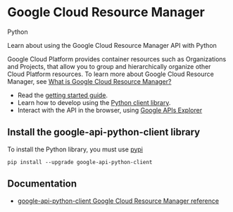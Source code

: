 # Google Cloud Resource Manager
Python

Learn about using the Google Cloud Resource Manager API with Python

Google Cloud Platform provides container resources such as Organizations and Projects, that allow you to group and hierarchically organize other Cloud Platform resources. To learn more about Google Cloud Resource Manager, see [What is Google Cloud Resource Manager?](https://cloud.google.com/resource-manager/)

* Read the [getting started guide](https://cloud.google.com/resource-manager/docs/using-organizations).
* Learn how to develop using the [Python client library](https://github.com/google/google-api-python-client).
* Interact with the API in the browser, using [Google APIs Explorer](https://developers.google.com/apis-explorer/#p/cloudresourcemanager/v1/)

## Install the google-api-python-client library
To install the Python library, you must use [pypi](https://pypi.python.org/pypi)

```
pip install --upgrade google-api-python-client
```

## Documentation
* [google-api-python-client Google Cloud Resource Manager reference]()